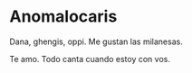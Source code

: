 # Anomalocaris
Dana, ghengis, oppi.
Me gustan las milanesas.


Te amo. Todo canta cuando estoy con vos.